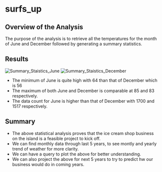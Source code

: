 # surfs_up
## **Overview of the Analysis**
The purpose of the analysis is to retrieve all the temperatures for the month of June and December followed by generating a summary statistics.

## **Results**

![Summary_Staistics_June](Resources/Summary_Staistics_June.png)
![Summary_Staistics_December](Resources/Summary_Staistics_December.png)

* The minimum of June is quite high with 64 than that of December which is 56
* The maximum of both June and December is comparable at 85 and 83 respectively.
* The data count for June is higher than that of December with 1700 and 1517 respectively.

##  **Summary**
* The above statistical analysis proves that the ice cream shop business on the island is a feasible project to kick off.
* We can find monthly data through last 5 years, to see montly and yearly trend of weather for more clarity.
* We can have a query to plot the above for better understanding.
* We can also project the above for next 5 years to try to predict hw our business would do in coming years. 
